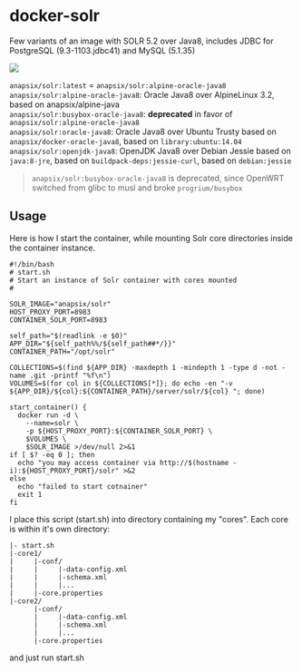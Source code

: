 docker-solr
===================

Few variants of an image with SOLR 5.2 over Java8, includes JDBC for PostgreSQL (9.3-1103.jdbc41) and MySQL (5.1.35)

[![](https://badge.imagelayers.io/anapsix/solr:latest.svg)](https://imagelayers.io/?images=anapsix/solr:latest)

`anapsix/solr:latest` = `anapsix/solr:alpine-oracle-java8`  
`anapsix/solr:alpine-oracle-java8`: Oracle Java8 over AlpineLinux 3.2, based on anapsix/alpine-java  
`anapsix/solr:busybox-oracle-java8`: __deprecated__ in favor of `anapsix/solr:alpine-oracle-java8`  
`anapsix/solr:oracle-java8`: Oracle Java8 over Ubuntu Trusty based on `anapsix/docker-oracle-java8`, based on `library:ubuntu:14.04`  
`anapsix/solr:openjdk-java8`: OpenJDK Java8 over Debian Jessie based on `java:8-jre`, based on `buildpack-deps:jessie-curl`, based on `debian:jessie`  

> `anapsix/solr:busybox-oracle-java8` is deprecated, since OpenWRT switched from glibc to musl and broke `progrium/busybox`


## Usage

Here is how I start the container, while mounting Solr core directories inside the container instance.

    #!/bin/bash
    # start.sh
    # Start an instance of Solr container with cores mounted
    #

    SOLR_IMAGE="anapsix/solr"
    HOST_PROXY_PORT=8983
    CONTAINER_SOLR_PORT=8983

    self_path="$(readlink -e $0)"
    APP_DIR="${self_path%%/${self_path##*/}}"
    CONTAINER_PATH="/opt/solr"

    COLLECTIONS=$(find ${APP_DIR} -maxdepth 1 -mindepth 1 -type d -not -name .git -printf "%f\n")
    VOLUMES=$(for col in ${COLLECTIONS[*]}; do echo -en "-v ${APP_DIR}/${col}:${CONTAINER_PATH}/server/solr/${col} "; done)

    start_container() {
      docker run -d \
        --name=solr \
        -p ${HOST_PROXY_PORT}:${CONTAINER_SOLR_PORT} \
        $VOLUMES \
        $SOLR_IMAGE >/dev/null 2>&1
    if [ $? -eq 0 ]; then
      echo "you may access container via http://$(hostname -i):${HOST_PROXY_PORT}/solr" >&2
    else
      echo "failed to start cotnainer"
      exit 1
    fi



I place this script (start.sh) into directory containing my "cores". Each core is within it's own directory:

    |- start.sh
    |-core1/
    |     |-conf/
    |     |     |-data-config.xml
    |     |     |-schema.xml
    |     |     |...
    |     |-core.properties
    |-core2/
          |-conf/
          |     |-data-config.xml
          |     |-schema.xml
          |     |...
          |-core.properties

and just run start.sh
